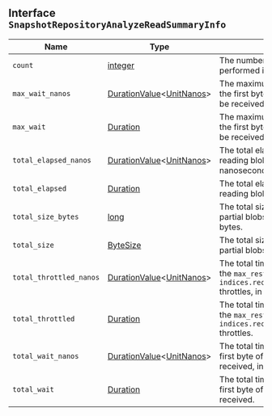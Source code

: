 ## Interface `SnapshotRepositoryAnalyzeReadSummaryInfo`

| Name | Type | Description |
| - | - | - |
| `count` | [integer](./integer.md) | The number of read operations performed in the test. |
| `max_wait_nanos` | [DurationValue](./DurationValue.md)<[UnitNanos](./UnitNanos.md)> | The maximum time spent waiting for the first byte of any read request to be received, in nanoseconds. |
| `max_wait` | [Duration](./Duration.md) | The maximum time spent waiting for the first byte of any read request to be received. |
| `total_elapsed_nanos` | [DurationValue](./DurationValue.md)<[UnitNanos](./UnitNanos.md)> | The total elapsed time spent on reading blobs in the test, in nanoseconds. |
| `total_elapsed` | [Duration](./Duration.md) | The total elapsed time spent on reading blobs in the test. |
| `total_size_bytes` | [long](./long.md) | The total size of all the blobs or partial blobs read in the test, in bytes. |
| `total_size` | [ByteSize](./ByteSize.md) | The total size of all the blobs or partial blobs read in the test. |
| `total_throttled_nanos` | [DurationValue](./DurationValue.md)<[UnitNanos](./UnitNanos.md)> | The total time spent waiting due to the `max_restore_bytes_per_sec` or `indices.recovery.max_bytes_per_sec` throttles, in nanoseconds. |
| `total_throttled` | [Duration](./Duration.md) | The total time spent waiting due to the `max_restore_bytes_per_sec` or `indices.recovery.max_bytes_per_sec` throttles. |
| `total_wait_nanos` | [DurationValue](./DurationValue.md)<[UnitNanos](./UnitNanos.md)> | The total time spent waiting for the first byte of each read request to be received, in nanoseconds. |
| `total_wait` | [Duration](./Duration.md) | The total time spent waiting for the first byte of each read request to be received. |
